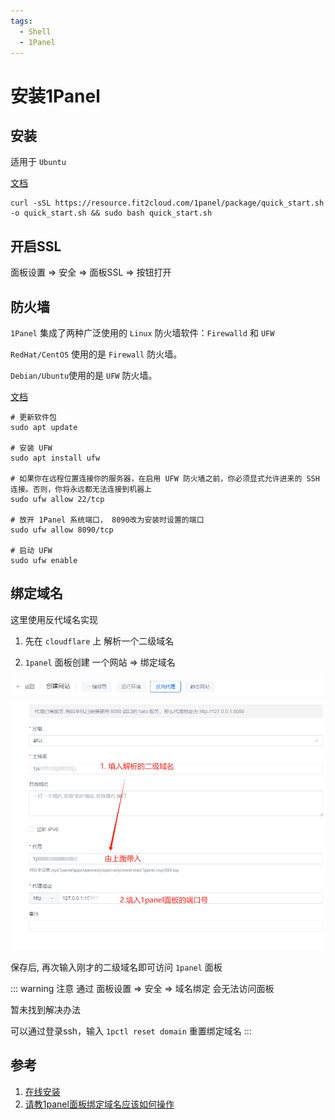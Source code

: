 ```yaml
---
tags:
  - Shell
  - 1Panel
---
```

# 安装1Panel

## 安装
适用于 `Ubuntu`

[文档](https://1panel.cn/docs/installation/online_installation/)

```shell
curl -sSL https://resource.fit2cloud.com/1panel/package/quick_start.sh -o quick_start.sh && sudo bash quick_start.sh
```

## 开启SSL
面板设置 => 安全 => 面板SSL => 按钮打开

## 防火墙
`1Panel` 集成了两种广泛使用的 `Linux` 防火墙软件：`Firewalld` 和 `UFW`

`RedHat/CentOS` 使用的是 `Firewall` 防火墙。

`Debian/Ubuntu`使用的是 `UFW` 防火墙。

[文档](https://1panel.cn/docs/user_manual/hosts/firewall/)

```shell
# 更新软件包
sudo apt update

# 安装 UFW
sudo apt install ufw

# 如果你在远程位置连接你的服务器，在启用 UFW 防火墙之前，你必须显式允许进来的 SSH 连接。否则，你将永远都无法连接到机器上
sudo ufw allow 22/tcp

# 放开 1Panel 系统端口， 8090改为安装时设置的端口
sudo ufw allow 8090/tcp

# 启动 UFW
sudo ufw enable
```

## 绑定域名
这里使用反代域名实现
1. 先在 `cloudflare` 上 解析一个二级域名

1. `1panel` 面板创建 一个网站 => 绑定域名

![反代设置](/Images/Shell/安装1Panel/反代设置.png '反代设置')

保存后, 再次输入刚才的二级域名即可访问 `1panel` 面板

::: warning 注意
通过 面板设置 => 安全 => 域名绑定 会无法访问面板

暂未找到解决办法

可以通过登录ssh，输入 `1pctl reset domain` 重置绑定域名
:::

## 参考
1. [在线安装](https://1panel.cn/docs/installation/online_installation/)
1. [请教1panel面板绑定域名应该如何操作](https://bbs.fit2cloud.com/t/topic/2092/4)